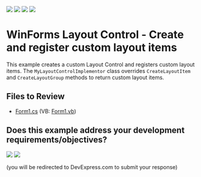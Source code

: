 <!-- default badges list -->
![](https://img.shields.io/endpoint?url=https://codecentral.devexpress.com/api/v1/VersionRange/128633106/13.1.4%2B)
[![](https://img.shields.io/badge/Open_in_DevExpress_Support_Center-FF7200?style=flat-square&logo=DevExpress&logoColor=white)](https://supportcenter.devexpress.com/ticket/details/E2422)
[![](https://img.shields.io/badge/📖_How_to_use_DevExpress_Examples-e9f6fc?style=flat-square)](https://docs.devexpress.com/GeneralInformation/403183)
[![](https://img.shields.io/badge/💬_Leave_Feedback-feecdd?style=flat-square)](#does-this-example-address-your-development-requirementsobjectives)
<!-- default badges end -->

# WinForms Layout Control - Create and register custom layout items

This example creates a custom Layout Control and registers custom layout items. The `MyLayoutControlImplementor` class overrides `CreateLayoutItem` and `CreateLayoutGroup` methods to return custom layout items.


## Files to Review

* [Form1.cs](./CS/DXExample/Form1.cs) (VB: [Form1.vb](./VB/DXExample/Form1.vb))
<!-- feedback -->
## Does this example address your development requirements/objectives?

[<img src="https://www.devexpress.com/support/examples/i/yes-button.svg"/>](https://www.devexpress.com/support/examples/survey.xml?utm_source=github&utm_campaign=winforms-layout-control-register-custom-items&~~~was_helpful=yes) [<img src="https://www.devexpress.com/support/examples/i/no-button.svg"/>](https://www.devexpress.com/support/examples/survey.xml?utm_source=github&utm_campaign=winforms-layout-control-register-custom-items&~~~was_helpful=no)

(you will be redirected to DevExpress.com to submit your response)
<!-- feedback end -->
